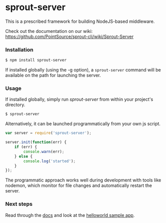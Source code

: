 sprout-server
======

This is a prescribed framework for building NodeJS-based middleware.

Check out the documentation on our wiki: https://github.com/PointSource/sprout-cli/wiki/Sprout-Server

### Installation

```bash
$ npm install sprout-server
```

If installed globally (using the -g option), a `sprout-server` command will be available on the path for launching the server.

### Usage

If installed globally, simply run *sprout-server* from within your project's directory.

```bash
$ sprout-server
```

Alternatively, it can be launched programmatically from your own js script.


```js
var server = require('sprout-server');

server.init(function(err) {
    if (err) {
        console.warn(err);
    } else {
        console.log('started');
    }
});
```

The programmatic approach works well during development with tools like nodemon,
which monitor for file changes and automatically restart the server.

### Next steps

Read through the [docs](https://github.com/PointSource/sprout-cli/wiki/Sprout-Server) and look at the [helloworld sample app](./examples/helloworld/).

